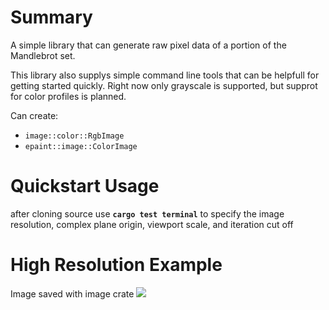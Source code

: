 # Summary
A simple library that can generate raw pixel data of a portion of the Mandlebrot set.

This library also supplys simple command line tools that can be helpfull for getting started quickly.
Right now only grayscale is supported, but supprot for color profiles is planned.

Can create: 
- <a src="https://docs.rs/image/latest/image/type.RgbImage.html">`image::color::RgbImage`</a>
- <a src="https://docs.rs/epaint/latest/epaint/image/struct.ColorImage.html">`epaint::image::ColorImage`</a>

# Quickstart Usage
after cloning source
use <b>`cargo test terminal`</b> to specify the image resolution, complex plane origin, viewport scale, and iteration cut off

# High Resolution Example
Image saved with <a src="https://docs.rs/image/0.24.7/image/">image</a> crate
<img src="mandlebrot_10000x10000_500_iter.png">
